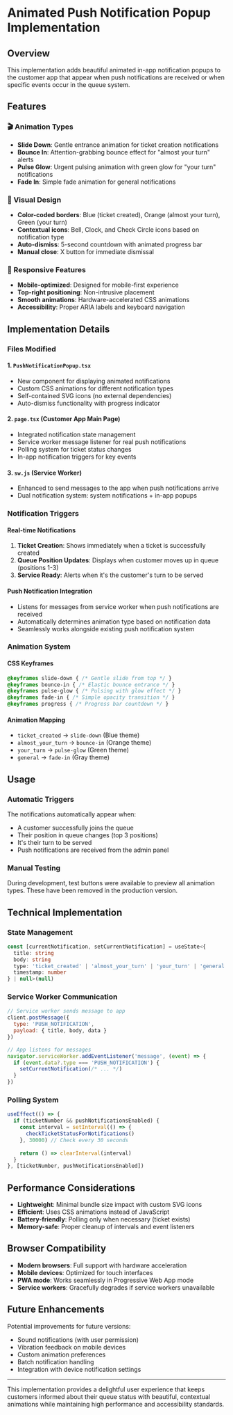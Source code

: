 # Animated Push Notification Popup Implementation

## Overview

This implementation adds beautiful animated in-app notification popups to the customer app that appear when push notifications are received or when specific events occur in the queue system.

## Features

### 🎬 Animation Types

- **Slide Down**: Gentle entrance animation for ticket creation notifications
- **Bounce In**: Attention-grabbing bounce effect for "almost your turn" alerts
- **Pulse Glow**: Urgent pulsing animation with green glow for "your turn" notifications
- **Fade In**: Simple fade animation for general notifications

### 🎨 Visual Design

- **Color-coded borders**: Blue (ticket created), Orange (almost your turn), Green (your turn)
- **Contextual icons**: Bell, Clock, and Check Circle icons based on notification type
- **Auto-dismiss**: 5-second countdown with animated progress bar
- **Manual close**: X button for immediate dismissal

### 📱 Responsive Features

- **Mobile-optimized**: Designed for mobile-first experience
- **Top-right positioning**: Non-intrusive placement
- **Smooth animations**: Hardware-accelerated CSS animations
- **Accessibility**: Proper ARIA labels and keyboard navigation

## Implementation Details

### Files Modified

#### 1. `PushNotificationPopup.tsx`

- New component for displaying animated notifications
- Custom CSS animations for different notification types
- Self-contained SVG icons (no external dependencies)
- Auto-dismiss functionality with progress indicator

#### 2. `page.tsx` (Customer App Main Page)

- Integrated notification state management
- Service worker message listener for real push notifications
- Polling system for ticket status changes
- In-app notification triggers for key events

#### 3. `sw.js` (Service Worker)

- Enhanced to send messages to the app when push notifications arrive
- Dual notification system: system notifications + in-app popups

### Notification Triggers

#### Real-time Notifications

1. **Ticket Creation**: Shows immediately when a ticket is successfully created
2. **Queue Position Updates**: Displays when customer moves up in queue (positions 1-3)
3. **Service Ready**: Alerts when it's the customer's turn to be served

#### Push Notification Integration

- Listens for messages from service worker when push notifications are received
- Automatically determines animation type based on notification data
- Seamlessly works alongside existing push notification system

### Animation System

#### CSS Keyframes

```css
@keyframes slide-down { /* Gentle slide from top */ }
@keyframes bounce-in { /* Elastic bounce entrance */ }
@keyframes pulse-glow { /* Pulsing with glow effect */ }
@keyframes fade-in { /* Simple opacity transition */ }
@keyframes progress { /* Progress bar countdown */ }
```

#### Animation Mapping

- `ticket_created` → `slide-down` (Blue theme)
- `almost_your_turn` → `bounce-in` (Orange theme)  
- `your_turn` → `pulse-glow` (Green theme)
- `general` → `fade-in` (Gray theme)

## Usage

### Automatic Triggers

The notifications automatically appear when:

- A customer successfully joins the queue
- Their position in queue changes (top 3 positions)
- It's their turn to be served
- Push notifications are received from the admin panel

### Manual Testing

During development, test buttons were available to preview all animation types. These have been removed in the production version.

## Technical Implementation

### State Management

```typescript
const [currentNotification, setCurrentNotification] = useState<{
  title: string
  body: string
  type: 'ticket_created' | 'almost_your_turn' | 'your_turn' | 'general'
  timestamp: number
} | null>(null)
```

### Service Worker Communication

```javascript
// Service worker sends message to app
client.postMessage({
  type: 'PUSH_NOTIFICATION',
  payload: { title, body, data }
})

// App listens for messages
navigator.serviceWorker.addEventListener('message', (event) => {
  if (event.data?.type === 'PUSH_NOTIFICATION') {
    setCurrentNotification(/* ... */)
  }
})
```

### Polling System

```typescript
useEffect(() => {
  if (ticketNumber && pushNotificationsEnabled) {
    const interval = setInterval(() => {
      checkTicketStatusForNotifications()
    }, 30000) // Check every 30 seconds
    
    return () => clearInterval(interval)
  }
}, [ticketNumber, pushNotificationsEnabled])
```

## Performance Considerations

- **Lightweight**: Minimal bundle size impact with custom SVG icons
- **Efficient**: Uses CSS animations instead of JavaScript
- **Battery-friendly**: Polling only when necessary (ticket exists)
- **Memory-safe**: Proper cleanup of intervals and event listeners

## Browser Compatibility

- **Modern browsers**: Full support with hardware acceleration
- **Mobile devices**: Optimized for touch interfaces
- **PWA mode**: Works seamlessly in Progressive Web App mode
- **Service workers**: Gracefully degrades if service workers unavailable

## Future Enhancements

Potential improvements for future versions:

- Sound notifications (with user permission)
- Vibration feedback on mobile devices
- Custom animation preferences
- Batch notification handling
- Integration with device notification settings

---

This implementation provides a delightful user experience that keeps customers informed about their queue status with beautiful, contextual animations while maintaining high performance and accessibility standards.
